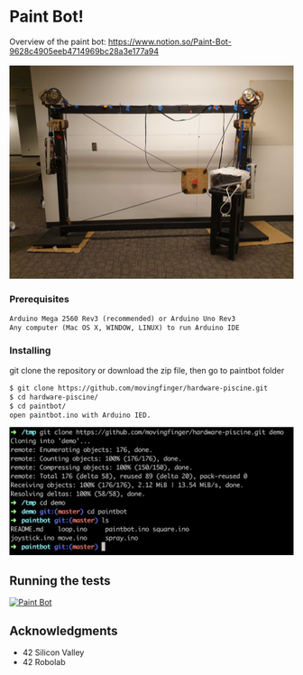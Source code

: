 # Paint Bot!
Overview of the paint bot: https://www.notion.so/Paint-Bot-9628c4905eeb4714969bc28a3e177a94<br/><br/>
![Paint Bot Image](https://github.com/movingfinger/hardware-piscine/blob/master/images/paintbot.png)

### Prerequisites

```
Arduino Mega 2560 Rev3 (recommended) or Arduino Uno Rev3
Any computer (Mac OS X, WINDOW, LINUX) to run Arduino IDE
```

### Installing

git clone the repository or download the zip file, then go to paintbot folder

```
$ git clone https://github.com/movingfinger/hardware-piscine.git
$ cd hardware-piscine/
$ cd paintbot/
open paintbot.ino with Arduino IED.
```

![installing images](https://github.com/movingfinger/hardware-piscine/blob/master/images/install.png)

## Running the tests

[![Paint Bot](https://i.ibb.co/6PTxd2F/https-i-ytimg-com-vi-X723-J-k0-E64-maxresdefault.jpg)](https://youtu.be/X723J_k0E64 "Paint Bot")

## Acknowledgments

* 42 Silicon Valley
* 42 Robolab
